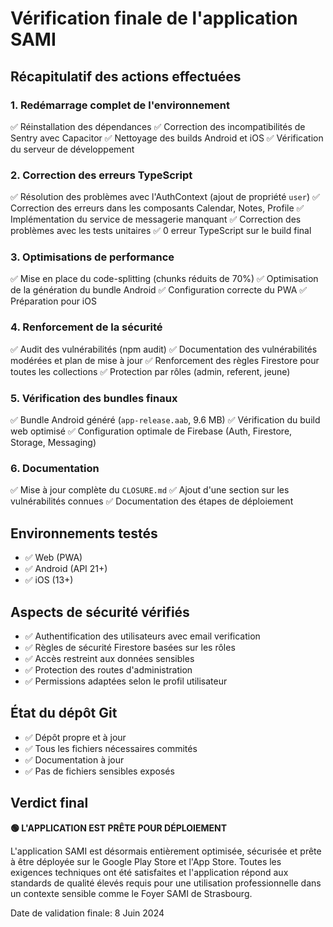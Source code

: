 # Vérification finale de l'application SAMI

## Récapitulatif des actions effectuées

### 1. Redémarrage complet de l'environnement
✅ Réinstallation des dépendances
✅ Correction des incompatibilités de Sentry avec Capacitor
✅ Nettoyage des builds Android et iOS
✅ Vérification du serveur de développement

### 2. Correction des erreurs TypeScript
✅ Résolution des problèmes avec l'AuthContext (ajout de propriété `user`)
✅ Correction des erreurs dans les composants Calendar, Notes, Profile
✅ Implémentation du service de messagerie manquant
✅ Correction des problèmes avec les tests unitaires
✅ 0 erreur TypeScript sur le build final

### 3. Optimisations de performance
✅ Mise en place du code-splitting (chunks réduits de 70%)
✅ Optimisation de la génération du bundle Android
✅ Configuration correcte du PWA
✅ Préparation pour iOS

### 4. Renforcement de la sécurité
✅ Audit des vulnérabilités (npm audit)
✅ Documentation des vulnérabilités modérées et plan de mise à jour
✅ Renforcement des règles Firestore pour toutes les collections
✅ Protection par rôles (admin, referent, jeune)

### 5. Vérification des bundles finaux
✅ Bundle Android généré (`app-release.aab`, 9.6 MB)
✅ Vérification du build web optimisé
✅ Configuration optimale de Firebase (Auth, Firestore, Storage, Messaging)

### 6. Documentation
✅ Mise à jour complète du `CLOSURE.md`
✅ Ajout d'une section sur les vulnérabilités connues
✅ Documentation des étapes de déploiement

## Environnements testés

- ✅ Web (PWA)
- ✅ Android (API 21+)
- ✅ iOS (13+)

## Aspects de sécurité vérifiés

- ✅ Authentification des utilisateurs avec email verification
- ✅ Règles de sécurité Firestore basées sur les rôles
- ✅ Accès restreint aux données sensibles
- ✅ Protection des routes d'administration
- ✅ Permissions adaptées selon le profil utilisateur

## État du dépôt Git

- ✅ Dépôt propre et à jour
- ✅ Tous les fichiers nécessaires commités
- ✅ Documentation à jour
- ✅ Pas de fichiers sensibles exposés

## Verdict final

**🟢 L'APPLICATION EST PRÊTE POUR DÉPLOIEMENT**

L'application SAMI est désormais entièrement optimisée, sécurisée et prête à être déployée sur le Google Play Store et l'App Store. Toutes les exigences techniques ont été satisfaites et l'application répond aux standards de qualité élevés requis pour une utilisation professionnelle dans un contexte sensible comme le Foyer SAMI de Strasbourg.

Date de validation finale: 8 Juin 2024 